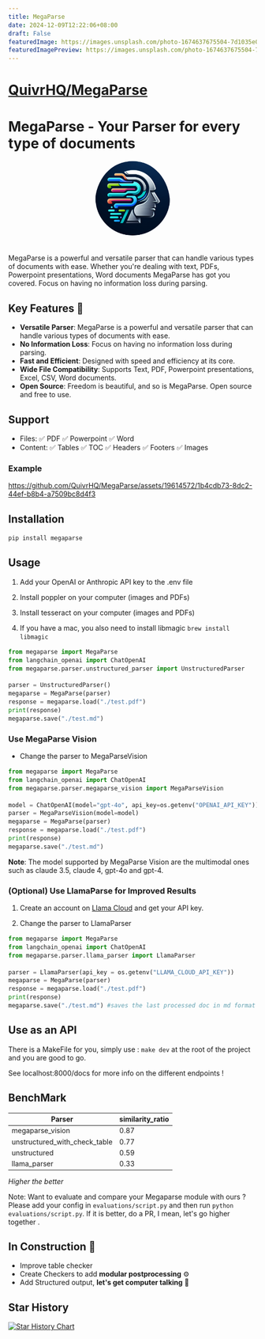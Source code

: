 ```yaml
---
title: MegaParse
date: 2024-12-09T12:22:06+08:00
draft: False
featuredImage: https://images.unsplash.com/photo-1674637675504-7d1035e0508d?ixid=M3w0NjAwMjJ8MHwxfHJhbmRvbXx8fHx8fHx8fDE3MzM3MTgwNzF8&ixlib=rb-4.0.3
featuredImagePreview: https://images.unsplash.com/photo-1674637675504-7d1035e0508d?ixid=M3w0NjAwMjJ8MHwxfHJhbmRvbXx8fHx8fHx8fDE3MzM3MTgwNzF8&ixlib=rb-4.0.3
---
```


# [QuivrHQ/MegaParse](https://github.com/QuivrHQ/MegaParse)

# MegaParse - Your Parser for every type of documents

<div align="center">
    <img src="https://raw.githubusercontent.com/QuivrHQ/MegaParse/main/logo.png" alt="Quivr-logo" width="30%"  style="border-radius: 50%; padding-bottom: 20px"/>
</div>

MegaParse is a powerful and versatile parser that can handle various types of documents with ease. Whether you're dealing with text, PDFs, Powerpoint presentations, Word documents MegaParse has got you covered. Focus on having no information loss during parsing.

## Key Features 🎯

- **Versatile Parser**: MegaParse is a powerful and versatile parser that can handle various types of documents with ease.
- **No Information Loss**: Focus on having no information loss during parsing.
- **Fast and Efficient**: Designed with speed and efficiency at its core.
- **Wide File Compatibility**: Supports Text, PDF, Powerpoint presentations, Excel, CSV, Word documents.
- **Open Source**: Freedom is beautiful, and so is MegaParse. Open source and free to use.

## Support

- Files: ✅ PDF ✅ Powerpoint ✅ Word
- Content: ✅ Tables ✅ TOC ✅ Headers ✅ Footers ✅ Images

### Example

https://github.com/QuivrHQ/MegaParse/assets/19614572/1b4cdb73-8dc2-44ef-b8b4-a7509bc8d4f3

## Installation

```bash
pip install megaparse
```

## Usage

1. Add your OpenAI or Anthropic API key to the .env file

2. Install poppler on your computer (images and PDFs)

3. Install tesseract on your computer (images and PDFs)

4. If you have a mac, you also need to install libmagic ```brew install libmagic```


```python
from megaparse import MegaParse
from langchain_openai import ChatOpenAI
from megaparse.parser.unstructured_parser import UnstructuredParser

parser = UnstructuredParser()
megaparse = MegaParse(parser)
response = megaparse.load("./test.pdf")
print(response)
megaparse.save("./test.md")
```

### Use MegaParse Vision

* Change the parser to MegaParseVision

```python
from megaparse import MegaParse
from langchain_openai import ChatOpenAI
from megaparse.parser.megaparse_vision import MegaParseVision

model = ChatOpenAI(model="gpt-4o", api_key=os.getenv("OPENAI_API_KEY"))  # type: ignore
parser = MegaParseVision(model=model)
megaparse = MegaParse(parser)
response = megaparse.load("./test.pdf")
print(response)
megaparse.save("./test.md")

```
**Note**: The model supported by MegaParse Vision are the multimodal ones such as claude 3.5, claude 4, gpt-4o and gpt-4.

### (Optional) Use LlamaParse for Improved Results

1. Create an account on [Llama Cloud](https://cloud.llamaindex.ai/) and get your API key.

2. Change the parser to LlamaParser

```python
from megaparse import MegaParse
from langchain_openai import ChatOpenAI
from megaparse.parser.llama_parser import LlamaParser

parser = LlamaParser(api_key = os.getenv("LLAMA_CLOUD_API_KEY"))
megaparse = MegaParse(parser)
response = megaparse.load("./test.pdf")
print(response)
megaparse.save("./test.md") #saves the last processed doc in md format
```

## Use as an API
There is a MakeFile for you, simply use :
```make dev```
at the root of the project and you are good to go.

See localhost:8000/docs for more info on the different endpoints !

## BenchMark

<!---BENCHMARK-->
| Parser                        | similarity_ratio |
| ----------------------------- | ---------------- |
| megaparse_vision              | 0.87             |
| unstructured_with_check_table | 0.77             |
| unstructured                  | 0.59             |
| llama_parser                  | 0.33             |
<!---END_BENCHMARK-->

_Higher the better_

Note: Want to evaluate and compare your Megaparse module with ours ? Please add your config in ```evaluations/script.py``` and then run ```python evaluations/script.py```. If it is better, do a PR, I mean, let's go higher together .

## In Construction 🚧
- Improve table checker
- Create Checkers to add **modular postprocessing** ⚙️
- Add Structured output, **let's get computer talking** 🤖



## Star History

[![Star History Chart](https://api.star-history.com/svg?repos=QuivrHQ/MegaParse&type=Date)](https://star-history.com/#QuivrHQ/MegaParse&Date)
